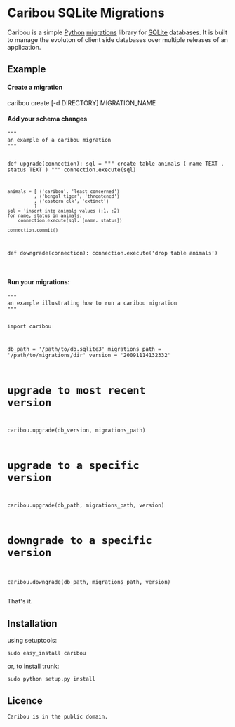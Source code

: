 Caribou SQLite Migrations
====================

Caribou is a simple [Python][python] [migrations][rails] library for [SQLite][sqlite]
databases. It is built to manage the evoluton of client side databases over
multiple releases of an application.

  [rails]:http://guides.rubyonrails.org/migrations.html 
  [python]: http://python.org/
  [sqlite]: http://sqlite.ord

Example
-------

#### Create a migration

caribou create [-d DIRECTORY] MIGRATION_NAME

#### Add your schema changes

<script src="http://gist.github.com/234667.js"></script>
<noscript>
<pre>
<code>"""
an example of a caribou migration
"""

def upgrade(connection):
    sql = """
        create table animals
        ( name     TEXT
        , status   TEXT
        ) """
    connection.execute(sql)
    
    animals = [ ('caribou', 'least concerned')
              , ('bengal tiger', 'threatened')
              , ('eastern elk', 'extinct')
              ]
    sql = 'insert into animals values (:1, :2)
    for name, status in animals:
        connection.execute(sql, [name, status])

    connection.commit()

def downgrade(connection):
    connection.execute('drop table animals')
</code>
</pre>
</noscript>

#### Run your migrations:

<script src="http://gist.github.com/234675.js"></script>
<noscript>
<pre>
<code>"""
an example illustrating how to run a caribou migration
"""

import caribou

db_path = '/path/to/db.sqlite3'
migrations_path = '/path/to/migrations/dir'
version = '20091114132332'

# upgrade to most recent version
caribou.upgrade(db_version, migrations_path)

# upgrade to a specific version
caribou.upgrade(db_path, migrations_path, version)

# downgrade to a specific version
caribou.downgrade(db_path, migrations_path, version)
</code>
</pre>
</noscript>

That's it.

Installation
------------

using setuptools:

    sudo easy_install caribou

or, to install trunk:

    sudo python setup.py install

Licence
-------------

    Caribou is in the public domain.

